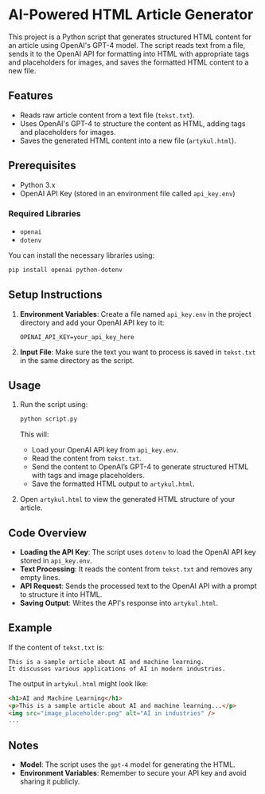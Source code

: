 # AI-Powered HTML Article Generator

This project is a Python script that generates structured HTML content for an article using OpenAI's GPT-4 model. The script reads text from a file, sends it to the OpenAI API for formatting into HTML with appropriate tags and placeholders for images, and saves the formatted HTML content to a new file.

## Features

- Reads raw article content from a text file (`tekst.txt`).
- Uses OpenAI's GPT-4 to structure the content as HTML, adding tags and placeholders for images.
- Saves the generated HTML content into a new file (`artykul.html`).

## Prerequisites

- Python 3.x
- OpenAI API Key (stored in an environment file called `api_key.env`)

### Required Libraries

- `openai`
- `dotenv`

You can install the necessary libraries using:

```bash
pip install openai python-dotenv
```

## Setup Instructions

1. **Environment Variables**: Create a file named `api_key.env` in the project directory and add your OpenAI API key to it:

   ```env
   OPENAI_API_KEY=your_api_key_here
   ```

2. **Input File**: Make sure the text you want to process is saved in `tekst.txt` in the same directory as the script.

## Usage

1. Run the script using:

   ```bash
   python script.py
   ```

   This will:

   - Load your OpenAI API key from `api_key.env`.
   - Read the content from `tekst.txt`.
   - Send the content to OpenAI’s GPT-4 to generate structured HTML with tags and image placeholders.
   - Save the formatted HTML output to `artykul.html`.

2. Open `artykul.html` to view the generated HTML structure of your article.

## Code Overview

- **Loading the API Key**: The script uses `dotenv` to load the OpenAI API key stored in `api_key.env`.
- **Text Processing**: It reads the content from `tekst.txt` and removes any empty lines.
- **API Request**: Sends the processed text to the OpenAI API with a prompt to structure it into HTML.
- **Saving Output**: Writes the API's response into `artykul.html`.

## Example

If the content of `tekst.txt` is:

```
This is a sample article about AI and machine learning.
It discusses various applications of AI in modern industries.
```

The output in `artykul.html` might look like:

```html
<h1>AI and Machine Learning</h1>
<p>This is a sample article about AI and machine learning...</p>
<img src="image_placeholder.png" alt="AI in industries" />
...
```

## Notes

- **Model**: The script uses the `gpt-4` model for generating the HTML.
- **Environment Variables**: Remember to secure your API key and avoid sharing it publicly.

